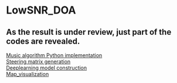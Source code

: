 # LowSNR_DOA
## As the result is under review, just part of the codes are revealed.
[Music algorithm Python implementation](https://github.com/Meur3ault/LowSNR_DOA/blob/main/MUSIC_algorithm.ipynb)  
[Steering matrix generation](https://github.com/Meur3ault/LowSNR_DOA/blob/main/steering%20martix.ipynb)  
[Deeplearning model construction](https://github.com/Meur3ault/LowSNR_DOA/blob/main/DOA-ResNN.ipynb)  
[Map_visualization](https://github.com/Meur3ault/LowSNR_DOA/blob/main/map_visualization.ipynb)  
